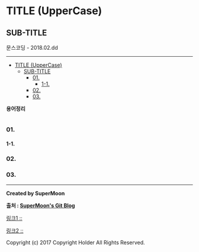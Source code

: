 # TITLE (UpperCase)
## SUB-TITLE

<div class="pull-right"> 문스코딩 - 2018.02.dd </div>

---

<!-- @import "[TOC]" {cmd="toc" depthFrom=1 depthTo=6 orderedList=false} -->
<!-- code_chunk_output -->

* [TITLE (UpperCase)](#title-uppercase)
	* [SUB-TITLE](#sub-title)
		* [01.](#01)
			* [1-1.](#1-1)
		* [02.](#02)
		* [03.](#03)

<!-- /code_chunk_output -->

**용어정리**
```

```

### 01.

#### 1-1.

### 02.

### 03.

---

**Created by SuperMoon**

**출처 : [SuperMoon's Git Blog](https://github.com/jm921106)**

[링크1 :: ]()

[링크2 :: ]()

Copyright (c) 2017 Copyright Holder All Rights Reserved.
